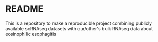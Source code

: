 # README

This is a repository to make a reproducible project combining publicly available scRNAseq datasets with our/other's bulk RNAseq data about eosinophilic esophagitis
